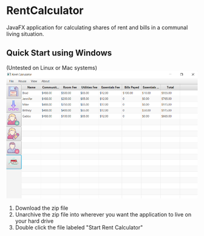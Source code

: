 # RentCalculator
JavaFX application for calculating shares of rent and bills in a communal living situation.

## Quick Start using Windows
(Untested on Linux or Mac systems) 
![screenshot of rent calculator](https://github.com/schaferyan/RentCalculator/blob/master/screenshot_rent_calculator.png)

1. Download the zip file
2. Unarchive the zip file into wherever you want the application to live on your hard drive
3. Double click the file labeled "Start Rent Calculator"

